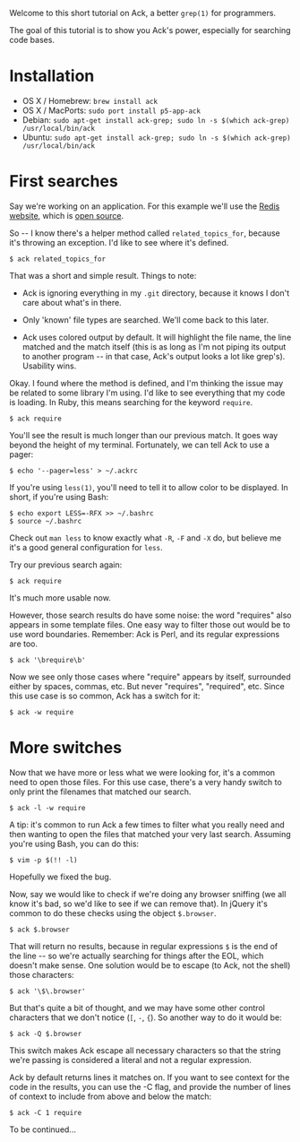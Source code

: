Welcome to this short tutorial on Ack, a better `grep(1)` for
programmers.

The goal of this tutorial is to show you Ack's power, especially for
searching code bases.

Installation
===

* OS X / Homebrew: `brew install ack`
* OS X / MacPorts: `sudo port install p5-app-ack`
* Debian: `sudo apt-get install ack-grep; sudo ln -s $(which ack-grep) /usr/local/bin/ack`
* Ubuntu: `sudo apt-get install ack-grep; sudo ln -s $(which ack-grep) /usr/local/bin/ack`

First searches
===

Say we're working on an application. For this example we'll
use the [Redis website](http://redis.io), which is [open
source](https://github.com/antirez/redis-io).

So -- I know there's a helper method called `related_topics_for`,
because it's throwing an exception. I'd like to see where it's defined.

    $ ack related_topics_for

That was a short and simple result. Things to note:

* Ack is ignoring everything in my `.git` directory, because it knows I
don't care about what's in there.

* Only 'known' file types are searched. We'll come back to this later.

* Ack uses colored output by default. It will highlight the file name,
the line matched and the match itself (this is as long as I'm not piping
its output to another program -- in that case, Ack's output looks a lot
like grep's). Usability wins.

Okay. I found where the method is defined, and I'm thinking the issue
may be related to some library I'm using. I'd like to see everything
that my code is loading. In Ruby, this means searching for the keyword
`require`.

    $ ack require

You'll see the result is much longer than our previous match. It goes
way beyond the height of my terminal. Fortunately, we can tell Ack to
use a pager:

    $ echo '--pager=less' > ~/.ackrc

If you're using `less(1)`, you'll need to tell it to allow color to be
displayed. In short, if you're using Bash:

    $ echo export LESS=-RFX >> ~/.bashrc
    $ source ~/.bashrc

Check out `man less` to know exactly what `-R`, `-F` and `-X` do, but
believe me it's a good general configuration for `less`.

Try our previous search again:

    $ ack require

It's much more usable now.

However, those search results do have some noise: the word "requires"
also appears in some template files. One easy way to filter those out
would be to use word boundaries. Remember: Ack is Perl, and its regular
expressions are too.

    $ ack '\brequire\b'

Now we see only those cases where "require" appears by itself,
surrounded either by spaces, commas, etc. But never "requires",
"required", etc. Since this use case is so common, Ack has a switch for
it:

    $ ack -w require

More switches
===

Now that we have more or less what we were looking for, it's a common
need to open those files. For this use case, there's a very handy switch
to only print the filenames that matched our search.

    $ ack -l -w require

A tip: it's common to run Ack a few times to filter what you really
need and then wanting to open the files that matched your very last
search. Assuming you're using Bash, you can do this:

    $ vim -p $(!! -l)

Hopefully we fixed the bug.

Now, say we would like to check if we're doing any browser sniffing (we
all know it's bad, so we'd like to see if we can remove that). In jQuery
it's common to do these checks using the object `$.browser`.

    $ ack $.browser

That will return no results, because in regular expressions `$` is the
end of the line -- so we're actually searching for things after the EOL,
which doesn't make sense. One solution would be to escape (to Ack, not
the shell) those characters:

    $ ack '\$\.browser'

But that's quite a bit of thought, and we may have some other control
characters that we don't notice (`[`, `-`, `{`). So another way to do it
would be:

    $ ack -Q $.browser

This switch makes Ack escape all necessary characters so that the string
we're passing is considered a literal and not a regular expression.

Ack by default returns lines it matches on.  If you want to see context
for the code in the results, you can use the -C flag, and provide the
number of lines of context to include from above and below the match:

    $ ack -C 1 require


To be continued...
